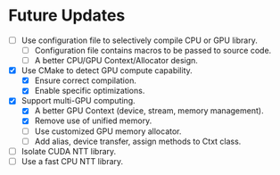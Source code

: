# Future Updates

- [ ] Use configuration file to selectively compile CPU or GPU library.
  - [ ] Configuration file contains macros to be passed to source code.
  - [ ] A better CPU/GPU Context/Allocator design.
- [x] Use CMake to detect GPU compute capability.
  - [x] Ensure correct compilation.
  - [x] Enable specific optimizations.
- [x] Support multi-GPU computing.
  - [x] A better GPU Context (device, stream, memory management).
  - [x] Remove use of unified memory.
  - [ ] Use customized GPU memory allocator.
  - [ ] Add alias, device transfer, assign methods to Ctxt class.
- [ ] Isolate CUDA NTT library.
- [ ] Use a fast CPU NTT library.
